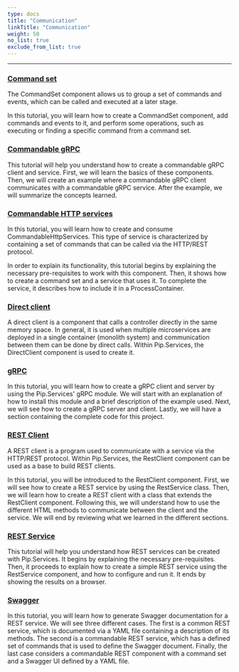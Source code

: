 ```yaml
---
type: docs
title: "Communication"
linkTitle: "Communication" 
weight: 50
no_list: true
exclude_from_list: true
---
```

---

### [Command set](command_set)

The CommandSet component allows us to group a set of commands and events, which can be called and executed at a later stage. 

In this tutorial, you will learn how to create a CommandSet component, add commands and events to it, and perform some operations, such as executing or finding a specific command from a command set.

### [Commandable gRPC](commandable_grpc)

This tutorial will help you understand how to create a commandable gRPC client and service. First, we will learn the basics of these components. Then, we will create an example where a commandable gRPC client communicates with a commandable gRPC service. After the example, we will summarize the concepts learned.

### [Commandable HTTP services](commandable_http_services)

In this tutorial, you will learn how to create and consume CommandableHttpServices. This type of service is characterized by containing a set of commands that can be called via the HTTP/REST protocol. 

In order to explain its functionality, this tutorial begins by explaining the necessary pre-requisites to work with this component. Then, it shows how to create a command set and a service that uses it. To complete the service, it describes how to include it in a ProcessContainer.

### [Direct client](direct_client)

A direct client is a component that calls a controller directly in the same memory space. In general, it is used when multiple microservices are deployed in a single container (monolith system) and communication between them can be done by direct calls. Within Pip.Services, the DirectClient component is used to create it. 

### [gRPC](grpc)

In this tutorial, you will learn how to create a gRPC client and server by using the Pip.Services' gRPC module. We will start with an explanation of how to install this module and a brief description of the example used. Next, we will see how to create a gRPC server and client. Lastly, we will have a section containing the complete code for this project.


### [REST Client](rest_client)

A REST client is a program used to communicate with a service via the HTTP/REST protocol. Within Pip.Services, the RestClient component can be used as a base to build REST clients.

In this tutorial, you will be introduced to the RestClient component. First, we will see how to create a REST service by using the RestService class. Then, we will learn how to create a REST client with a class that extends the RestClient component. Following this, we will understand how to use the different HTML methods to communicate between the client and the service. We will end by reviewing what we learned in the different sections.

### [REST Service](rest_service)

This tutorial will help you understand how REST services can be created with Pip.Services. It begins by explaining the necessary pre-requisites. Then, it proceeds to explain how to create a simple REST service using the RestService component, and how to configure and run it. It ends by showing the results on a browser.

### [Swagger](swagger)

In this tutorial, you will learn how to generate Swagger documentation for a REST service. We will see three different cases. The first is a common REST service, which is documented via a YAML file containing a description of its methods. The second is a commandable REST service, which has a defined set of commands that is used to define the Swagger document. Finally, the last case considers a commandable REST component with a command set and a Swagger UI defined by a YAML file. 